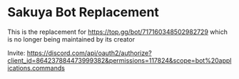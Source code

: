 # Sakuya Bot Replacement

This is the replacement for https://top.gg/bot/717160348502982729 which is no longer being maintained by its creator

Invite: https://discord.com/api/oauth2/authorize?client_id=864237884473999382&permissions=117824&scope=bot%20applications.commands
